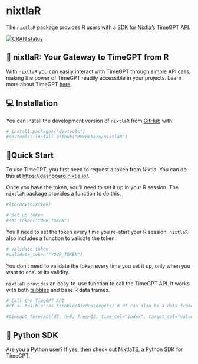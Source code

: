 
<!-- README.md is generated from README.Rmd. Please edit that file -->

# nixtlaR

The `nixtlaR` package provides R users with a SDK for [Nixtla’s TimeGPT
API](https://docs.nixtla.io/).

<!-- badges: start -->

[![CRAN
status](https://www.r-pkg.org/badges/version/nixtlaR)](https://CRAN.R-project.org/package=nixtlaR)
<!-- badges: end -->

## 🔄 nixtlaR: Your Gateway to TimeGPT from R

With `nixtlaR` you can easily interact with TimeGPT through simple API
calls, making the power of TimeGPT readily accessible in your projects.
Learn more about TimeGPT [here](https://arxiv.org/abs/2310.03589).

## 💻 Installation

You can install the development version of `nixtlaR` from
[GitHub](https://github.com/) with:

``` r
# install.packages("devtools")
#devtools::install_github("MMenchero/nixtlaR")
```

## 🎈Quick Start

To use TimeGPT, you first need to request a token from Nixtla. You can
do this at <https://dashboard.nixtla.io/>.

Once you have the token, you’ll need to set it up in your R session. The
`nixtlaR` package provides a function to do this.

``` r
#library(nixtlaR)

# Set up token 
#set_token("YOUR_TOKEN") 
```

You’ll need to set the token every time you re-start your R session.
`nixtlaR` also includes a function to validate the token.

``` r
# Validate token
#validate_token("YOUR_TOKEN") 
```

You don’t need to validate the token every time you set it up, only when
you want to ensure its validity.

`nixtlaR provides` an easy-to-use function to call the TimeGPT API. It
works with both [tsibbles](https://tsibble.tidyverts.org/) and base R
data frames.

``` r
# Call the TimeGPT API 
#df <- tssible::as_tsibble(AirPassengers) # df can also be a data frame  

#timegpt_forecast(df, h=8, freq=12, time_col="index", target_col="value")
```

## 🐍 Python SDK

Are you a Python user? If yes, then check out
[NixtlaTS](https://github.com/Nixtla/nixtla), a Python SDK for TimeGPT.
